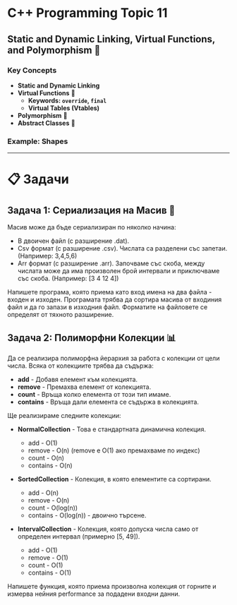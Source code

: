 # C++ Programming Topic 11

## Static and Dynamic Linking, Virtual Functions, and Polymorphism 🔄

### Key Concepts

- **Static and Dynamic Linking**
- **Virtual Functions** 🔧
  - **Keywords: `override`, `final`**
  - **Virtual Tables (Vtables)**
- **Polymorphism** 🧩
- **Abstract Classes** 🚫

### Example: Shapes

---

# 📋 Задачи

## Задача 1: Сериализация на Масив 📂

Масив може да бъде сериализиран по няколко начина:

- В двоичен файл (с разширение .dat).
- Csv формат (с разширение .csv). Числата са разделени със запетаи. (Например: 3,4,5,6)
- Arr формат (с разширение .arr). Започваме със скоба, между числата може да има произволен брой интервали и приключваме със скоба. (Например: [3 4 12 4])

Напишете програма, която приема като вход имена на два файла - входен и изходен. Програмата трябва да сортира масива от входиния файл и да го запази в изходния файл. Форматите на файловете се определят от тяхното разширение.

## Задача 2: Полиморфни Колекции 📊

Да се реализира полиморфна йерархия за работа с колекции от цели числа. Всяка от колекциите трябва да съдържа:

- **add** - Добавя елемент към колекцията.
- **remove** - Премахва елемент от колекцията.
- **count** - Връща колко елемента от този тип имаме.
- **contains** - Връща дали елемента се съдържа в колекцията.

Ще реализираме следните колекции:

- **NormalCollection** - Това е стандартната динамична колекция.
  - add - O(1)
  - remove - O(n) (remove е O(1) ако премахваме по индекс)
  - count - O(n)
  - contains - O(n)

- **SortedCollection** - Колекция, в която елементите са сортирани.
  - add - O(n)
  - remove - O(n)
  - count - O(log(n))
  - contains - O(log(n)) - двоично търсене.

- **IntervalCollection** - Колекция, която допуска числа само от определен интервал (примерно [5, 49]).
  - add - O(1)
  - remove - O(1)
  - count - O(1)
  - contains - O(1)

Напишете функция, която приема произволна колекция от горните и измерва нейния performance за подадени входни данни.
